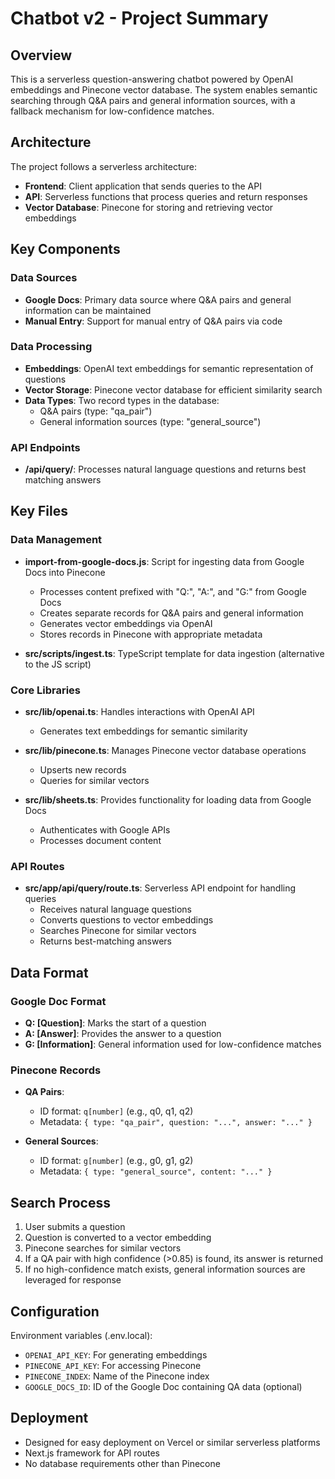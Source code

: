 # Chatbot v2 - Project Summary

## Overview

This is a serverless question-answering chatbot powered by OpenAI embeddings and Pinecone vector database. The system enables semantic searching through Q&A pairs and general information sources, with a fallback mechanism for low-confidence matches.

## Architecture

The project follows a serverless architecture:
- **Frontend**: Client application that sends queries to the API
- **API**: Serverless functions that process queries and return responses
- **Vector Database**: Pinecone for storing and retrieving vector embeddings

## Key Components

### Data Sources
- **Google Docs**: Primary data source where Q&A pairs and general information can be maintained
- **Manual Entry**: Support for manual entry of Q&A pairs via code

### Data Processing
- **Embeddings**: OpenAI text embeddings for semantic representation of questions
- **Vector Storage**: Pinecone vector database for efficient similarity search
- **Data Types**: Two record types in the database:
  - Q&A pairs (type: "qa_pair")
  - General information sources (type: "general_source")

### API Endpoints
- **/api/query/**: Processes natural language questions and returns best matching answers

## Key Files

### Data Management
- **import-from-google-docs.js**: Script for ingesting data from Google Docs into Pinecone
  - Processes content prefixed with "Q:", "A:", and "G:" from Google Docs
  - Creates separate records for Q&A pairs and general information
  - Generates vector embeddings via OpenAI
  - Stores records in Pinecone with appropriate metadata
  
- **src/scripts/ingest.ts**: TypeScript template for data ingestion (alternative to the JS script)

### Core Libraries
- **src/lib/openai.ts**: Handles interactions with OpenAI API
  - Generates text embeddings for semantic similarity
  
- **src/lib/pinecone.ts**: Manages Pinecone vector database operations
  - Upserts new records
  - Queries for similar vectors
  
- **src/lib/sheets.ts**: Provides functionality for loading data from Google Docs
  - Authenticates with Google APIs
  - Processes document content

### API Routes
- **src/app/api/query/route.ts**: Serverless API endpoint for handling queries
  - Receives natural language questions
  - Converts questions to vector embeddings
  - Searches Pinecone for similar vectors
  - Returns best-matching answers

## Data Format

### Google Doc Format
- **Q: [Question]**: Marks the start of a question
- **A: [Answer]**: Provides the answer to a question
- **G: [Information]**: General information used for low-confidence matches

### Pinecone Records
- **QA Pairs**:
  - ID format: `q[number]` (e.g., q0, q1, q2)
  - Metadata: `{ type: "qa_pair", question: "...", answer: "..." }`
  
- **General Sources**:
  - ID format: `g[number]` (e.g., g0, g1, g2)
  - Metadata: `{ type: "general_source", content: "..." }`

## Search Process

1. User submits a question
2. Question is converted to a vector embedding
3. Pinecone searches for similar vectors
4. If a QA pair with high confidence (>0.85) is found, its answer is returned
5. If no high-confidence match exists, general information sources are leveraged for response

## Configuration

Environment variables (.env.local):
- `OPENAI_API_KEY`: For generating embeddings
- `PINECONE_API_KEY`: For accessing Pinecone
- `PINECONE_INDEX`: Name of the Pinecone index
- `GOOGLE_DOCS_ID`: ID of the Google Doc containing QA data (optional)

## Deployment

- Designed for easy deployment on Vercel or similar serverless platforms
- Next.js framework for API routes
- No database requirements other than Pinecone